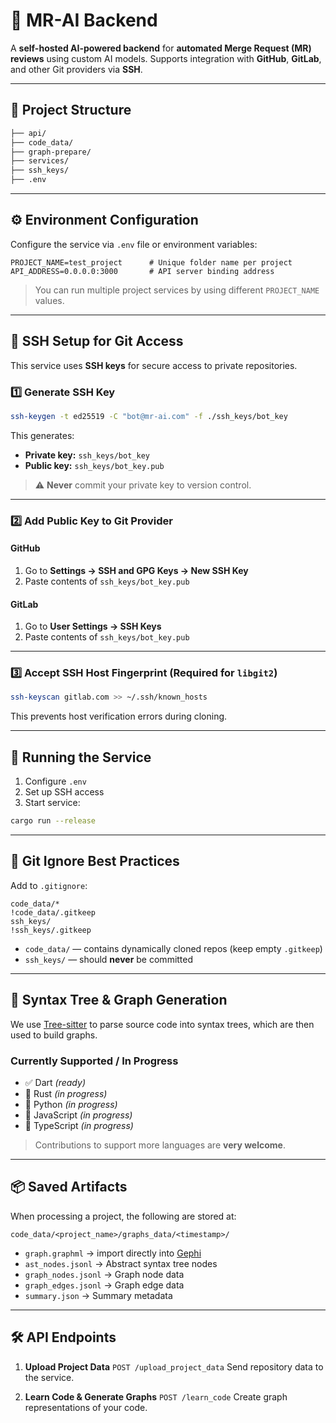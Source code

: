 # 🤖 MR-AI Backend

A **self-hosted AI-powered backend** for **automated Merge Request (MR) reviews** using custom AI models.
Supports integration with **GitHub**, **GitLab**, and other Git providers via **SSH**.

---

## 📂 Project Structure

```bash
├── api/
├── code_data/
├── graph-prepare/
├── services/
├── ssh_keys/
├── .env
```

---

## ⚙️ Environment Configuration

Configure the service via `.env` file or environment variables:

```env
PROJECT_NAME=test_project      # Unique folder name per project
API_ADDRESS=0.0.0.0:3000       # API server binding address
```

> You can run multiple project services by using different `PROJECT_NAME` values.

---

## 🔐 SSH Setup for Git Access

This service uses **SSH keys** for secure access to private repositories.

### 1️⃣ Generate SSH Key

```bash
ssh-keygen -t ed25519 -C "bot@mr-ai.com" -f ./ssh_keys/bot_key
```

This generates:

* **Private key:** `ssh_keys/bot_key`
* **Public key:** `ssh_keys/bot_key.pub`

> ⚠️ **Never** commit your private key to version control.

---

### 2️⃣ Add Public Key to Git Provider

#### GitHub

1. Go to **Settings → SSH and GPG Keys → New SSH Key**
2. Paste contents of `ssh_keys/bot_key.pub`

#### GitLab

1. Go to **User Settings → SSH Keys**
2. Paste contents of `ssh_keys/bot_key.pub`

---

### 3️⃣ Accept SSH Host Fingerprint (Required for `libgit2`)

```bash
ssh-keyscan gitlab.com >> ~/.ssh/known_hosts
```

This prevents host verification errors during cloning.

---

## 🚀 Running the Service

1. Configure `.env`
2. Set up SSH access
3. Start service:

```bash
cargo run --release
```

---

## 📁 Git Ignore Best Practices

Add to `.gitignore`:

```gitignore
code_data/*
!code_data/.gitkeep
ssh_keys/
!ssh_keys/.gitkeep
```

* `code_data/` — contains dynamically cloned repos (keep empty `.gitkeep`)
* `ssh_keys/` — should **never** be committed

---

## 🌳 Syntax Tree & Graph Generation

We use [Tree-sitter](https://tree-sitter.github.io/tree-sitter) to parse source code into syntax trees, which are then used to build graphs.

### Currently Supported / In Progress

* ✅ Dart *(ready)*
* 🚧 Rust *(in progress)*
* 🚧 Python *(in progress)*
* 🚧 JavaScript *(in progress)*
* 🚧 TypeScript *(in progress)*

> Contributions to support more languages are **very welcome**.

---

## 📦 Saved Artifacts

When processing a project, the following are stored at:

```
code_data/<project_name>/graphs_data/<timestamp>/
```

* `graph.graphml` → import directly into [Gephi](https://gephi.org/)
* `ast_nodes.jsonl` → Abstract syntax tree nodes
* `graph_nodes.jsonl` → Graph node data
* `graph_edges.jsonl` → Graph edge data
* `summary.json` → Summary metadata

---

## 🛠 API Endpoints

1. **Upload Project Data**
   `POST /upload_project_data`
   Send repository data to the service.

2. **Learn Code & Generate Graphs**
   `POST /learn_code`
   Create graph representations of your code.
